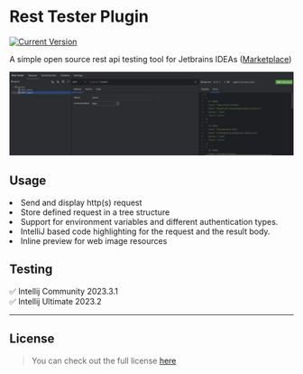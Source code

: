 # Rest Tester Plugin

[![Current Version](https://img.shields.io/badge/version-1.3.0-green.svg)](https://github.com/ChargeIn/RestTester)

A simple open source rest api testing tool for Jetbrains
IDEAs ([Marketplace](https://plugins.jetbrains.com/plugin/20924-rest-tester))

![Rest Tester Preview](https://github.com/ChargeIn/RestTester/blob/master/.github/demo.png)

## Usage

<li>Send and display http(s) request</li>
<li>Store defined request in a tree structure</li>
<li>Support for environment variables and different authentication types.</li>
<li>IntelliJ based code highlighting for the request and the result body.</li>
<li>Inline preview for web image resources</li>

## Testing

&#9989; Intellij Community 2023.3.1\
&#9989; Intellij Ultimate 2023.2

---

## License

> You can check out the full license [here](https://github.com/ChargeIn/RestTester/blob/master/LICENSE)

